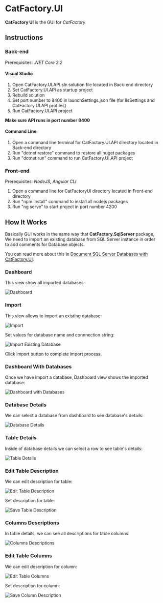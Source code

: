 # CatFactory.UI

**CatFactory UI** is the GUI for *CatFactory*.

## Instructions

### Back-end

Prerequisites: *.NET Core 2.2*

#### Visual Studio

1. Open CatFactory.UI.API.sln solution file located in Back-end directory
2. Set CatFactory.UI.API as startup project
3. Rebuild solution
4. Set port number to 8400 in launchSettings.json file (for iisSettings and CatFactory.UI.API profiles)
5. Run CatFactory.UI.API project

**Make sure API runs in port number 8400**

#### Command Line

1. Open a command line terminal for CatFactory.UI.API directory located in Back-end directory
2. Run "dotnet restore" command to restore all nuget packages
3. Run "dotnet run" command to run CatFactory.UI.API project

### Front-end

Prerequisites: *NodeJS*, *Angular CLI*

1. Open a command line for CatFactoryUI directory located in Front-end directory
2. Run "npm install" command to install all nodejs packages
3. Run "ng serve" to start project in port number 4200

## How It Works

Basically GUI works in the same way that **CatFactory.SqlServer** package, We need to import an existing database from SQL Server instance in order to add comments for Database objects.

You can read more about this in [Document SQL Server Databases with CatFactory.UI](https://www.codeproject.com/Articles/1252491/Document-SQL-Server-Databases-with-CatFactory-UI).

### Dashboard

This view show all imported databases:

![Dashboard](img/00-Dashboard.jpg)

### Import

This view allows to import an existing database:

![Import](img/10-Import.jpg)

Set values for database name and connnection string:

![Import Existing Database](img/15-Import.jpg)

Click import button to complete import process.

### Dashboard With Databases

Once we have import a database, Dashboard view shows the imported database:

![Dashboard with Databases](img/20-DashboardWithDatabases.jpg)

### Database Details

We can select a database from dashboard to see database's details:

![Database Details](img/30-DatabaseDetails.jpg)

### Table Details

Inside of database details we can select a row to see table's details:

![Table Details](img/40-TableDetails.jpg)

### Edit Table Description

We can edit description for table:

![Edit Table Description](img/41-EditTableDescription.jpg)

Set description for table:

![Save Table Description](img/42-SaveTableDescription.jpg)

### Columns Descriptions

In table details, we can see all descriptions for table columns:

![Columns Descriptions](img/50-DescriptionForColumns.jpg)

### Edit Table Columns

We can edit description for column:

![Edit Table Columns](img/51-EditColumnDescription.jpg)

Set description for column:

![Save Column Description](img/52-SaveColumnDescription.jpg)
